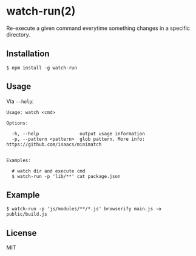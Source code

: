 # watch-run(2)

Re-execute a given command everytime something changes in a specific directory.

## Installation

	$ npm install -g watch-run

## Usage

Via `--help`:

```
Usage: watch <cmd>

Options:

  -h, --help               output usage information
  -p, --pattern <pattern>  glob pattern. More info: https://github.com/isaacs/minimatch


Examples:

  # watch dir and execute cmd
  $ watch-run -p 'lib/**' cat package.json
```

## Example

	$ watch-run -p 'js/modules/**/*.js' browserify main.js -o public/build.js

## License

MIT